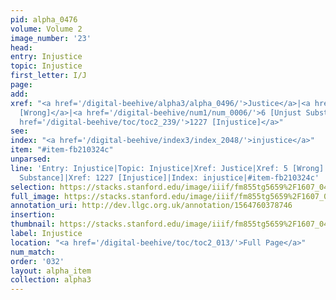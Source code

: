 ```yaml
---
pid: alpha_0476
volume: Volume 2
image_number: '23'
head: 
entry: Injustice
topic: Injustice
first_letter: I/J
page: 
add: 
xref: "<a href='/digital-beehive/alpha3/alpha_0496/'>Justice</a>|<a href='/digital-beehive/num1/num_0005/'>5
  [Wrong]</a>|<a href='/digital-beehive/num1/num_0006/'>6 [Unjust Substance]</a>|<a
  href='/digital-beehive/toc/toc2_239/'>1227 [Injustice]</a>"
see: 
index: "<a href='/digital-beehive/index3/index_2048/'>injustice</a>"
item: "#item-fb210324c"
unparsed: 
line: 'Entry: Injustice|Topic: Injustice|Xref: Justice|Xref: 5 [Wrong]|Xref: 6 [Unjust
  Substance]|Xref: 1227 [Injustice]|Index: injustice|#item-fb210324c'
selection: https://stacks.stanford.edu/image/iiif/fm855tg5659%2F1607_0490/318,2029,3045,811/full/0/default.jpg
full_image: https://stacks.stanford.edu/image/iiif/fm855tg5659%2F1607_0490/full/full/0/default.jpg
annotation_uri: http://dev.llgc.org.uk/annotation/1564760378746
insertion: 
thumbnail: https://stacks.stanford.edu/image/iiif/fm855tg5659%2F1607_0490/318,2029,600,180/250,/0/default.jpg
label: Injustice
location: "<a href='/digital-beehive/toc/toc2_013/'>Full Page</a>"
num_match: 
order: '032'
layout: alpha_item
collection: alpha3
---
```


